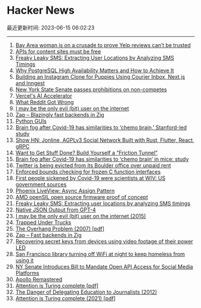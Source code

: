 # Hacker News

最近更新时间: 2023-06-15 06:02:23

--- 
1. [Bay Area woman is on a crusade to prove Yelp reviews can’t be trusted](https://www.sfgate.com/tech/article/yel-review-fraud-kay-dean-18150617.php) 
2. [APIs for content sites must be free](https://www.somebits.com/weblog/culture/apis-for-content-sites-must-be-free.html) 
3. [Freaky Leaky SMS: Extracting User Locations by Analyzing SMS Timings](https://arxiv.org/abs/2306.07695) 
4. [Why PostgreSQL High Availability Matters and How to Achieve It](https://www.yugabyte.com/postgresql/postgresql-high-availability/) 
5. [Building an Instagram Clone for Puppies Using Courier Inbox, Next.js and Inngest](https://www.courier.com/blog/introducing-puppygram-powered-by-courier-inbox-next-js-and-inngest/) 
6. [New York State Senate passes prohibitions on non-competes](https://ogletree.com/insights/new-york-state-senate-passes-prohibitions-on-non-competes/) 
7. [Vercel's AI Accelerator](https://vercel.com/blog/vercel-ai-accelerator) 
8. [What Reddit Got Wrong](https://www.eff.org/deeplinks/2023/06/what-reddit-got-wrong) 
9. [I may be the only evil (bit) user on the internet](https://blog.benjojo.co.uk/post/evil-bit-RFC3514-real-world-usage) 
10. [Zap – Blazingly fast backends in Zig](https://github.com/zigzap/zap) 
11. [Python GUIs](https://www.pythonguis.com) 
12. [Brain fog after Covid-19 has similarities to ‘chemo brain,’ Stanford-led study](https://med.stanford.edu/news/all-news/2022/06/brain-fog-covid-chemo-brain.html) 
13. [Show HN: Jonline, AGPLv3 Social Network Built with Rust, Flutter, React, gRPC](https://github.com/JonLatane/jonline) 
14. [Want to Get Stuff Done? Build Yourself a “Friction Tunnel”](https://tedium.co/2023/06/10/productivity-friction-theory/) 
15. [Brain fog after Covid-19 has similarities to ‘chemo brain’ in mice: study](https://med.stanford.edu/news/all-news/2022/06/brain-fog-covid-chemo-brain.html) 
16. [Twitter is being evicted from its Boulder office over unpaid rent](https://techcrunch.com/2023/06/14/twitter-is-being-evicted-from-its-boulder-office-over-unpaid-rent/) 
17. [Enforced bounds checking for frozen C function interfaces](https://gustedt.wordpress.com/2023/06/10/enforced-bounds-checking-for-frozen-function-interfaces/) 
18. [First people sickened by Covid-19 were scientists at WIV: US government sources](https://public.substack.com/p/first-people-sickened-by-covid-19) 
19. [Phoenix LiveView: Async Assign Pattern](http://blog.andyglassman.com/2023/06/phoenix-liveview-async-assign-pattern.html) 
20. [AMD openSIL open source firmware proof of concept](https://github.com/openSIL/openSIL) 
21. [Freaky Leaky SMS: Extracting user locations by analyzing SMS timings](https://arxiv.org/abs/2306.07695) 
22. [Native JSON Output from GPT-4](https://yonom.substack.com/p/native-json-output-from-gpt-4) 
23. [I may be the only evil (bit) user on the internet (2015)](https://blog.benjojo.co.uk/post/evil-bit-RFC3514-real-world-usage) 
24. [Trapped Under Trucks](https://www.propublica.org/article/underride-crashes-nhtsa-dot-iihs-safety-cars-trucks) 
25. [The Overhang Problem (2007) [pdf]](https://math.dartmouth.edu/~pw/papers/maxover.pdf) 
26. [Zap – Fast backends in Zig](https://github.com/zigzap/zap) 
27. [Recovering secret keys from devices using video footage of their power LED](https://www.nassiben.com/video-based-crypta) 
28. [San Francisco library turning off WiFi at night to keep homeless from using it](https://www.theverge.com/2023/6/14/23760787/san-francisco-public-library-wifi-homeless-castro-district-8) 
29. [NY Senate Introduces Bill to Mandate Open API Access for Social Media Platforms](https://www.news.upveda.in/2023/06/14/new-york-introduces-bill-requiring-social-media-platforms-to-provide-open-api-access-for-third-party-applications/) 
30. [Apollo Remastered](https://kottke.org/23/06/apollo-remastered) 
31. [Attention is Turing complete [pdf]](https://www.jmlr.org/papers/volume22/20-302/20-302.pdf) 
32. [The Danger of Delegating Education to Journalists (2012)](https://radicalscholarship.com/2014/11/03/guest-post-the-danger-of-delegating-education-to-journalists-k-anders-ericsson/) 
33. [Attention is Turing complete (2021) [pdf]](https://www.jmlr.org/papers/volume22/20-302/20-302.pdf) 
